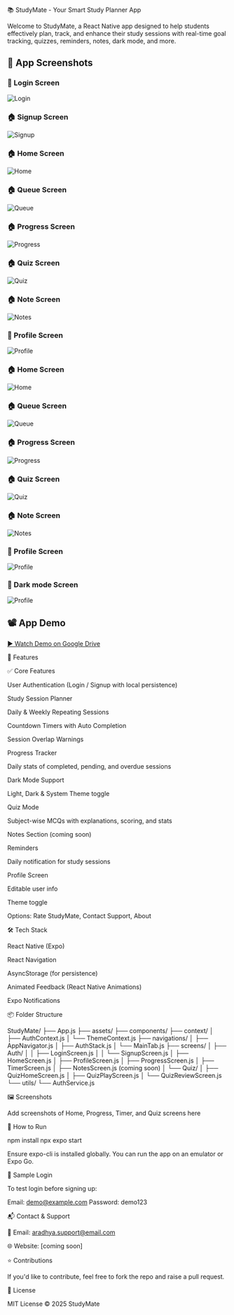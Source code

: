 📚 StudyMate - Your Smart Study Planner App

Welcome to StudyMate, a React Native app designed to help students effectively plan, track, and enhance their study sessions with real-time goal tracking, quizzes, reminders, notes, dark mode, and more.



## 📱 App Screenshots

### 🔐 Login Screen
![Login](./assets/screenshots/login.png)

### 🏠 Signup Screen
![Signup](./assets/screenshots/signup.png)

### 🏠 Home Screen
![Home](./assets/screenshots/home.png)

### 🏠 Queue Screen
![Queue](./assets/screenshots/queue.png)

### 🏠 Progress Screen
![Progress](./assets/screenshots/progress.png)

### 🏠 Quiz Screen
![Quiz](./assets/screenshots/quiz.png)

### 🏠 Note Screen
![Notes](./assets/screenshots/notes.png)

### 👤 Profile Screen
![Profile](./assets/screenshots/profile.png)

### 🏠 Home Screen
![Home](./assets/screenshots/home2.png)

### 🏠 Queue Screen
![Queue](./assets/screenshots/queue2.png)

### 🏠 Progress Screen
![Progress](./assets/screenshots/progress2.png)

### 🏠 Quiz Screen
![Quiz](./assets/screenshots/quiz2.png)

### 🏠 Note Screen
![Notes](./assets/screenshots/note2.png)

### 👤 Profile Screen
![Profile](./assets/screenshots/profile2.png)


### 👤 Dark mode Screen
![Profile](./assets/screenshots/darkmode.png)

## 📽️ App Demo

[▶️ Watch Demo on Google Drive](https://drive.google.com/file/d/1yJqN5N2q02kPBNz45YUfQY7diQAF8dmX/view?usp=sharing)




🚀 Features

✅ Core Features

User Authentication (Login / Signup with local persistence)

Study Session Planner

Daily & Weekly Repeating Sessions

Countdown Timers with Auto Completion

Session Overlap Warnings

Progress Tracker

Daily stats of completed, pending, and overdue sessions

Dark Mode Support

Light, Dark & System Theme toggle

Quiz Mode

Subject-wise MCQs with explanations, scoring, and stats

Notes Section (coming soon)

Reminders

Daily notification for study sessions

Profile Screen

Editable user info

Theme toggle

Options: Rate StudyMate, Contact Support, About

🛠️ Tech Stack

React Native (Expo)

React Navigation

AsyncStorage (for persistence)

Animated Feedback (React Native Animations)

Expo Notifications

📦 Folder Structure

StudyMate/
├── App.js
├── assets/
├── components/
├── context/
│   ├── AuthContext.js
│   └── ThemeContext.js
├── navigations/
│   ├── AppNavigator.js
│   ├── AuthStack.js
│   └── MainTab.js
├── screens/
│   ├── Auth/
│   │   ├── LoginScreen.js
│   │   └── SignupScreen.js
│   ├── HomeScreen.js
│   ├── ProfileScreen.js
│   ├── ProgressScreen.js
│   ├── TimerScreen.js
│   ├── NotesScreen.js (coming soon)
│   └── Quiz/
│       ├── QuizHomeScreen.js
│       ├── QuizPlayScreen.js
│       └── QuizReviewScreen.js
└── utils/
    └── AuthService.js

🖼️ Screenshots

Add screenshots of Home, Progress, Timer, and Quiz screens here

📄 How to Run

npm install
npx expo start

Ensure expo-cli is installed globally. You can run the app on an emulator or Expo Go.

🧪 Sample Login

To test login before signing up:

Email: demo@example.com
Password: demo123

📬 Contact & Support

📧 Email: aradhya.support@email.com

🌐 Website: [coming soon]

⭐ Contributions

If you'd like to contribute, feel free to fork the repo and raise a pull request.

📃 License

MIT License © 2025 StudyMate

